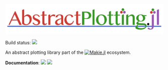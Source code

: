 
![logo](assets/misc/logo.png)


Build status: [![][gitlab-img]][gitlab-url]

An abstract plotting library part of the 
<a href = "https://www.github.com/JuliaPlots/Makie.jl"><img src="https://raw.githubusercontent.com/JuliaPlots/Makie.jl/master/assets/logo.png" alt="Makie.jl" height="20" align = "top"></a> ecosystem.


**Documentation**: [![][docs-stable-img]][docs-stable-url] [![][docs-master-img]][docs-master-url]


[gitlab-img]: https://gitlab.com/JuliaGPU/AbstractPlotting-jl/badges/master/pipeline.svg
[gitlab-url]: https://gitlab.com/JuliaGPU/AbstractPlotting-jl/pipelines
[docs-stable-img]: https://img.shields.io/badge/docs-stable-lightgrey.svg
[docs-stable-url]: http://makie.juliaplots.org/stable/
[docs-master-img]: https://img.shields.io/badge/docs-master-blue.svg
[docs-master-url]: http://makie.juliaplots.org/dev/
